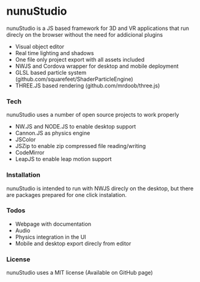 # nunuStudio
nunuStudio is a JS based framework for 3D and VR applications that run direcly on the browser without the need for addicional plugins
- Visual object editor
- Real time lighting and shadows
- One file only project export with all assets included
- NWJS and Cordova wrapper for desktop and mobile deployment
- GLSL based particle system (github.com/squarefeet/ShaderParticleEngine)
- THREE.JS based rendering (github.com/mrdoob/three.js)

### Tech
nunuStudio uses a number of open source projects to work properly
* NW.JS and NODE.JS to enable desktop support
* Cannon.JS as physics engine
* JSColor
* JSZip to enable zip compressed file reading/writing
* CodeMirror
* LeapJS to enable leap motion support

### Installation
nunuStudio is intended to run with NWJS direcly on the desktop, but there are packages prepared for one click instalation.

### Todos
 - Webpage with documentation
 - Audio
 - Physics integration in the UI
 - Mobile and desktop export direcly from editor

### License
nunuStudio uses a MIT license (Available on GitHub page)